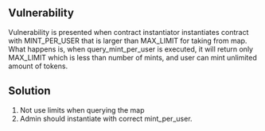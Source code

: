 ## Vulnerability

Vulnerability is presented when contract instantiator instantiates contract with MINT_PER_USER that is larger than MAX_LIMIT for taking from map.
What happens is, when query_mint_per_user is executed, it will return only MAX_LIMIT which is less than number of mints, and user can mint unlimited amount of tokens.

## Solution

1. Not use limits when querying the map
2. Admin should instantiate with correct mint_per_user.